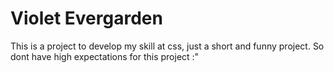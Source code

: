 # Violet Evergarden

This is a project to develop my skill at css, just a short and funny project. So dont have high expectations for this project :"
